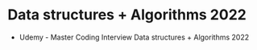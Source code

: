 # Data structures + Algorithms 2022
* Udemy - Master Coding Interview Data structures + Algorithms 2022
